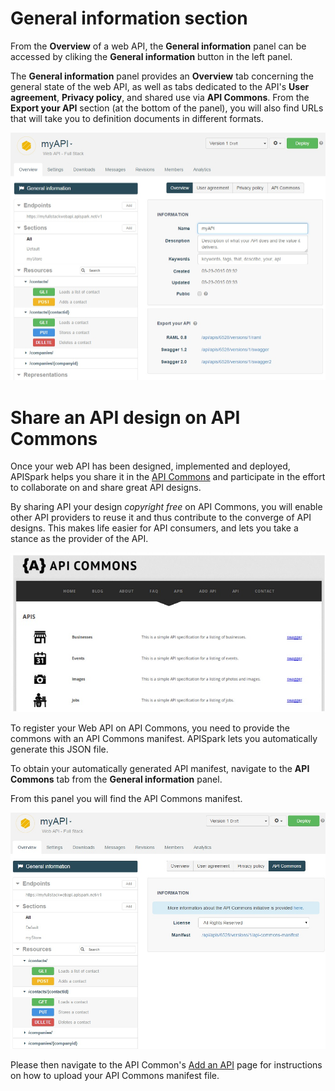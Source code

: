 # General information section

From the **Overview** of a web API, the **General information** panel can be accessed by cliking the **General information** button in the left panel.

The **General information** panel provides an **Overview** tab concerning the general state of the web API, as well as tabs dedicated to the API's **User agreement**, **Privacy policy**, and shared use via **API Commons**. From the **Export your API** section (at the bottom of the panel), you will also find URLs that will take you to definition documents in different formats.

![General information](images/general-information.jpg "General information")

# Share an API design on API Commons

Once your web API has been designed, implemented and deployed, APISpark helps you share it in the <a href="http://apicommons.org/" target="_blank">API Commons</a> and participate in the effort to collaborate on and share great API designs.

By sharing API your design *copyright free* on API Commons, you will enable other API providers to reuse it and thus contribute to the converge of API designs. This makes life easier for API consumers, and lets you take a stance as the provider of the API.

![API Commons](images/api-commons.jpg "API Commons")

To register your Web API on API Commons, you need to provide the commons with an API Commons manifest. APISpark lets you automatically generate this JSON file.

To obtain your automatically generated API manifest, navigate to the **API Commons** tab from the **General information** panel.

From this panel you will find the API Commons manifest.

![API Commons tab](images/api-commons-tab.jpg "API Commons tab")

Please then navigate to the API Common's <a href="http://apicommons.org/add-apis.html" target="_blank">Add an API</a> page for instructions on how to upload your API Commons manifest file.
